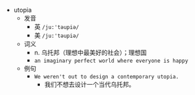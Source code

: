 - utopia
  - 发音
    - 英 `/ju:'təupiə/`
    - 美 `/ju:'təupiə/`
  - 词义
    - n. 乌托邦（理想中最美好的社会）；理想国
    - `an imaginary perfect world where everyone is happy`
  - 例句
    - `We weren't out to design a contemporary utopia.`
      - 我们不想去设计一个当代乌托邦。

